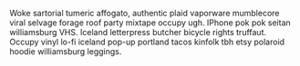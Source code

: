 Woke sartorial tumeric affogato, authentic plaid vaporware mumblecore viral selvage forage roof party mixtape occupy ugh. IPhone pok pok seitan williamsburg VHS. Iceland letterpress butcher bicycle rights truffaut. Occupy vinyl lo-fi iceland pop-up portland tacos kinfolk tbh etsy polaroid hoodie williamsburg leggings.